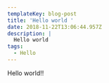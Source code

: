 ```yaml
---
templateKey: blog-post
title: 'Hello world '
date: 2018-11-22T13:06:44.957Z
description: |
  Hello world 
tags:
  - Hello
---
```

Hello world!!
